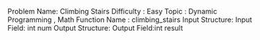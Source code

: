 Problem Name: Climbing Stairs
Difficulty : Easy
Topic : Dynamic Programming , Math
Function Name : climbing_stairs
Input Structure:
Input Field: int num
Output Structure:
Output Field:int result